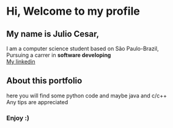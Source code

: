 <h1>Hi, Welcome to my profile</h1>
<h2>My name is Julio Cesar, </h2>
<p>I am a computer science student based on São Paulo-Brazil,<br>
Pursuing a carrer in <strong>software developing</strong><br>
  <a href="https://www.linkedin.com/in/j%C3%BAlio-c%C3%A9sar-almeida-190508182/" target="https://www.linkedin.com/in/j%C3%BAlio-c%C3%A9sar-almeida-190508182/" target="_blank">My linkedin</a>
</p>
<h2>About this portfolio</h2>
<p>here you will find some python code and maybe java and c/c++
<br>Any tips are appreciated
<h3>Enjoy :)</h3>
</p>
